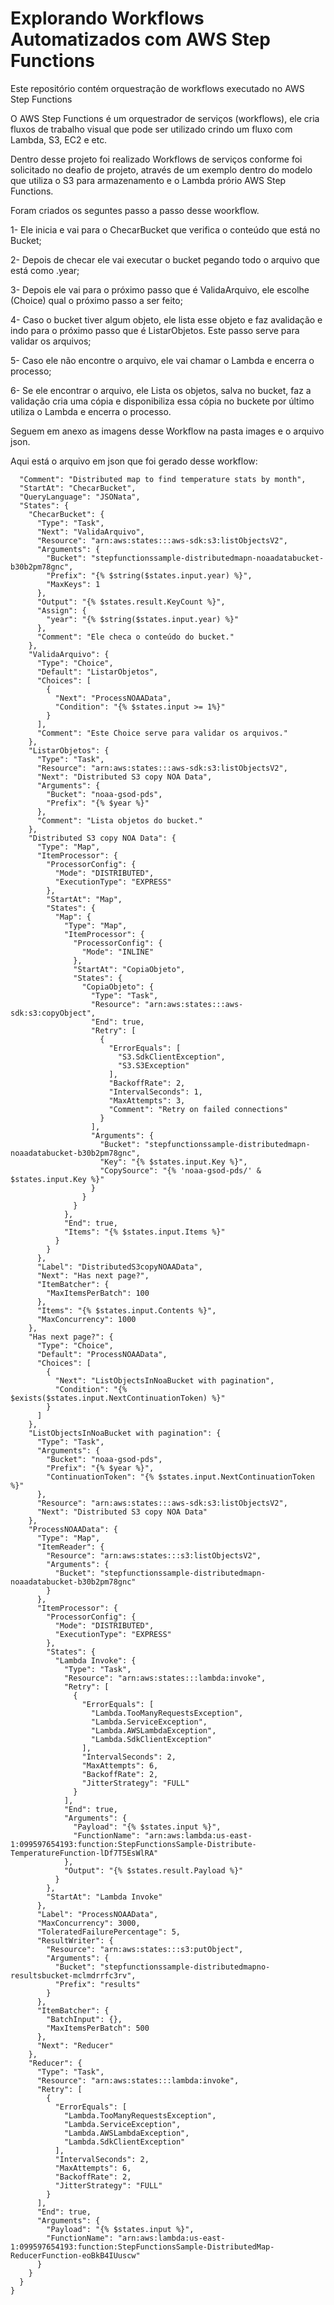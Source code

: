 # Explorando Workflows Automatizados com AWS Step Functions

Este repositório contém orquestração de workflows executado no AWS Step Functions


O AWS Step Functions é um orquestrador de serviços (workflows), ele cria fluxos de trabalho visual que pode ser utilizado crindo um fluxo com Lambda, S3, EC2 e etc.


Dentro desse projeto foi realizado Workflows de serviços conforme foi solicitado no deafio de projeto, através de um exemplo dentro do modelo que utiliza o S3 para armazenamento e o Lambda prório AWS Step Functions. 

Foram criados os seguntes passo a passo desse woorkflow.

1- Ele inicia e vai para o ChecarBucket que verifica o conteúdo que está no Bucket;

2- Depois de checar ele vai executar o bucket pegando todo o arquivo que está como .year;

3- Depois ele vai para o próximo passo que é ValidaArquivo, ele escolhe (Choice) qual o próximo passo a ser feito; 

4- Caso o bucket tiver algum objeto, ele lista esse objeto e faz avalidação e indo para o próximo passo que é ListarObjetos. Este passo serve para validar os arquivos;

5- Caso ele não encontre o arquivo, ele vai chamar o Lambda e encerra o processo;

6- Se ele encontrar o arquivo, ele Lista os objetos, salva no bucket, faz a validação cria uma cópia e disponibiliza essa cópia no buckete por último utiliza o Lambda e encerra o processo.


Seguem em anexo as imagens desse Workflow na pasta images e o arquivo json.


Aqui está o arquivo em json que foi gerado desse workflow:

```{
  "Comment": "Distributed map to find temperature stats by month",
  "StartAt": "ChecarBucket",
  "QueryLanguage": "JSONata",
  "States": {
    "ChecarBucket": {
      "Type": "Task",
      "Next": "ValidaArquivo",
      "Resource": "arn:aws:states:::aws-sdk:s3:listObjectsV2",
      "Arguments": {
        "Bucket": "stepfunctionssample-distributedmapn-noaadatabucket-b30b2pm78gnc",
        "Prefix": "{% $string($states.input.year) %}",
        "MaxKeys": 1
      },
      "Output": "{% $states.result.KeyCount %}",
      "Assign": {
        "year": "{% $string($states.input.year) %}"
      },
      "Comment": "Ele checa o conteúdo do bucket."
    },
    "ValidaArquivo": {
      "Type": "Choice",
      "Default": "ListarObjetos",
      "Choices": [
        {
          "Next": "ProcessNOAAData",
          "Condition": "{% $states.input >= 1%}"
        }
      ],
      "Comment": "Este Choice serve para validar os arquivos."
    },
    "ListarObjetos": {
      "Type": "Task",
      "Resource": "arn:aws:states:::aws-sdk:s3:listObjectsV2",
      "Next": "Distributed S3 copy NOA Data",
      "Arguments": {
        "Bucket": "noaa-gsod-pds",
        "Prefix": "{% $year %}"
      },
      "Comment": "Lista objetos do bucket."
    },
    "Distributed S3 copy NOA Data": {
      "Type": "Map",
      "ItemProcessor": {
        "ProcessorConfig": {
          "Mode": "DISTRIBUTED",
          "ExecutionType": "EXPRESS"
        },
        "StartAt": "Map",
        "States": {
          "Map": {
            "Type": "Map",
            "ItemProcessor": {
              "ProcessorConfig": {
                "Mode": "INLINE"
              },
              "StartAt": "CopiaObjeto",
              "States": {
                "CopiaObjeto": {
                  "Type": "Task",
                  "Resource": "arn:aws:states:::aws-sdk:s3:copyObject",
                  "End": true,
                  "Retry": [
                    {
                      "ErrorEquals": [
                        "S3.SdkClientException",
                        "S3.S3Exception"
                      ],
                      "BackoffRate": 2,
                      "IntervalSeconds": 1,
                      "MaxAttempts": 3,
                      "Comment": "Retry on failed connections"
                    }
                  ],
                  "Arguments": {
                    "Bucket": "stepfunctionssample-distributedmapn-noaadatabucket-b30b2pm78gnc",
                    "Key": "{% $states.input.Key %}",
                    "CopySource": "{% 'noaa-gsod-pds/' & $states.input.Key %}"
                  }
                }
              }
            },
            "End": true,
            "Items": "{% $states.input.Items %}"
          }
        }
      },
      "Label": "DistributedS3copyNOAAData",
      "Next": "Has next page?",
      "ItemBatcher": {
        "MaxItemsPerBatch": 100
      },
      "Items": "{% $states.input.Contents %}",
      "MaxConcurrency": 1000
    },
    "Has next page?": {
      "Type": "Choice",
      "Default": "ProcessNOAAData",
      "Choices": [
        {
          "Next": "ListObjectsInNoaBucket with pagination",
          "Condition": "{% $exists($states.input.NextContinuationToken) %}"
        }
      ]
    },
    "ListObjectsInNoaBucket with pagination": {
      "Type": "Task",
      "Arguments": {
        "Bucket": "noaa-gsod-pds",
        "Prefix": "{% $year %}",
        "ContinuationToken": "{% $states.input.NextContinuationToken %}"
      },
      "Resource": "arn:aws:states:::aws-sdk:s3:listObjectsV2",
      "Next": "Distributed S3 copy NOA Data"
    },
    "ProcessNOAAData": {
      "Type": "Map",
      "ItemReader": {
        "Resource": "arn:aws:states:::s3:listObjectsV2",
        "Arguments": {
          "Bucket": "stepfunctionssample-distributedmapn-noaadatabucket-b30b2pm78gnc"
        }
      },
      "ItemProcessor": {
        "ProcessorConfig": {
          "Mode": "DISTRIBUTED",
          "ExecutionType": "EXPRESS"
        },
        "States": {
          "Lambda Invoke": {
            "Type": "Task",
            "Resource": "arn:aws:states:::lambda:invoke",
            "Retry": [
              {
                "ErrorEquals": [
                  "Lambda.TooManyRequestsException",
                  "Lambda.ServiceException",
                  "Lambda.AWSLambdaException",
                  "Lambda.SdkClientException"
                ],
                "IntervalSeconds": 2,
                "MaxAttempts": 6,
                "BackoffRate": 2,
                "JitterStrategy": "FULL"
              }
            ],
            "End": true,
            "Arguments": {
              "Payload": "{% $states.input %}",
              "FunctionName": "arn:aws:lambda:us-east-1:099597654193:function:StepFunctionsSample-Distribute-TemperatureFunction-lDf7T5EsWlRA"
            },
            "Output": "{% $states.result.Payload %}"
          }
        },
        "StartAt": "Lambda Invoke"
      },
      "Label": "ProcessNOAAData",
      "MaxConcurrency": 3000,
      "ToleratedFailurePercentage": 5,
      "ResultWriter": {
        "Resource": "arn:aws:states:::s3:putObject",
        "Arguments": {
          "Bucket": "stepfunctionssample-distributedmapno-resultsbucket-mclmdrrfc3rv",
          "Prefix": "results"
        }
      },
      "ItemBatcher": {
        "BatchInput": {},
        "MaxItemsPerBatch": 500
      },
      "Next": "Reducer"
    },
    "Reducer": {
      "Type": "Task",
      "Resource": "arn:aws:states:::lambda:invoke",
      "Retry": [
        {
          "ErrorEquals": [
            "Lambda.TooManyRequestsException",
            "Lambda.ServiceException",
            "Lambda.AWSLambdaException",
            "Lambda.SdkClientException"
          ],
          "IntervalSeconds": 2,
          "MaxAttempts": 6,
          "BackoffRate": 2,
          "JitterStrategy": "FULL"
        }
      ],
      "End": true,
      "Arguments": {
        "Payload": "{% $states.input %}",
        "FunctionName": "arn:aws:lambda:us-east-1:099597654193:function:StepFunctionsSample-DistributedMap-ReducerFunction-eoBkB4IUuscw"
      }
    }
  }
}
```

